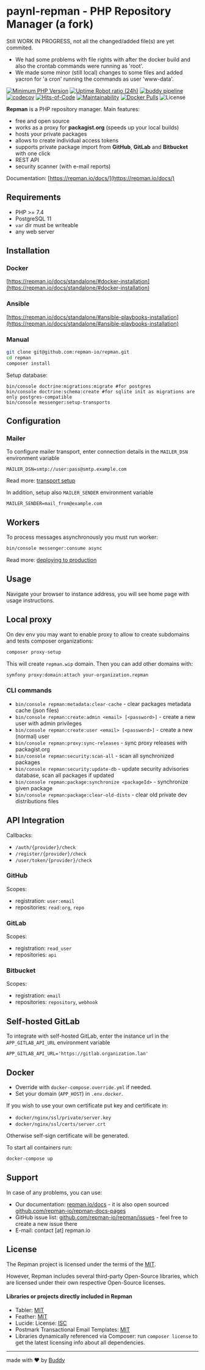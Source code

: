 # paynl-repman - PHP Repository Manager (a fork)


Still WORK IN PROGRESS, not all the changed/added file(s) are yet commited.
- We had some problems with file rights with after the docker build and also the crontab commands were running as 'root'.
- We made some minor (still local) changes to some files and added yacron for 'a cron' running the commands as user 'www-data'.


[![Minimum PHP Version](https://img.shields.io/badge/php-%3E%3D%207.4-8892BF.svg)](https://php.net/)
[![Uptime Robot ratio (24h)](https://badgen.net/uptime-robot/day/m784813562-93c7dab381e24ccdb679c5d2)](https://stats.uptimerobot.com/QAMQli6XQM)
[![buddy pipeline](https://app.buddy.works/repman/repman/pipelines/pipeline/244546/badge.svg?token=dbd28b3ece0d16aba095b8a33d0893d15f0403fbcc285a2a1a175cc77f7c94a8 "buddy pipeline")](https://app.buddy.works/repman/repman/pipelines/pipeline/244546)
[![codecov](https://codecov.io/gh/repman-io/repman/branch/master/graph/badge.svg)](https://codecov.io/gh/repman-io/repman)
[![Hits-of-Code](https://hitsofcode.com/github/repman-io/repman)](https://hitsofcode.com/view/github/repman-io/repman)
[![Maintainability](https://api.codeclimate.com/v1/badges/23a93132c8273cabf9eb/maintainability)](https://codeclimate.com/github/repman-io/repman/maintainability)
[![Docker Pulls](https://img.shields.io/docker/pulls/buddy/repman)](https://hub.docker.com/r/buddy/repman)
![License](https://img.shields.io/github/license/repman-io/repman)

**Repman** is a PHP repository manager. Main features:

- free and open source
- works as a proxy for **packagist.org** (speeds up your local builds)
- hosts your private packages
- allows to create individual access tokens
- supports private package import from **GitHub**, **GitLab** and **Bitbucket** with one click
- REST API
- security scanner (with e-mail reports)

Documentation: [https://repman.io/docs/](https://repman.io/docs/)

## Requirements

- PHP >= 7.4
- PostgreSQL 11
- `var` dir must be writeable
- any web server

## Installation

### Docker

[https://repman.io/docs/standalone/#docker-installation](https://repman.io/docs/standalone/#docker-installation)

### Ansible

[https://repman.io/docs/standalone/#ansible-playbooks-installation](https://repman.io/docs/standalone/#ansible-playbooks-installation)

### Manual

```bash
git clone git@github.com:repman-io/repman.git
cd repman
composer install
```

Setup database:
```
bin/console doctrine:migrations:migrate #for postgres
bin/console doctrine:schema:create #for sqlite init as migrations are only postgres-compatible
bin/console messenger:setup-transports
```

## Configuration

### Mailer

To configure mailer transport, enter connection details in the `MAILER_DSN` environment variable

```
MAILER_DSN=smtp://user:pass@smtp.example.com
```
Read more: [transport setup](https://symfony.com/doc/current/mailer.html#transport-setup)

In addition, setup also `MAILER_SENDER` environment variable
```
MAILER_SENDER=mail_from@example.com
```

## Workers

To process messages asynchronously you must run worker:

```bash
bin/console messenger:consume async
```

Read more: [deploying to production](https://symfony.com/doc/current/messenger.html#deploying-to-production)

## Usage

Navigate your browser to instance address, you will see home page with usage instructions.

## Local proxy

On dev env you may want to enable proxy to allow to create subdomains and tests composer organizations:

```bash
composer proxy-setup
```

This will create `repman.wip` domain. Then you can add other domains with:

```bash
symfony proxy:domain:attach your-organization.repman
```

### CLI commands

- `bin/console repman:metadata:clear-cache` - clear packages metadata cache (json files)
- `bin/console repman:create:admin <email> [<password>]` - create a new user with admin privileges
- `bin/console repman:create:user <email> [<password>]` - create a new (normal) user
- `bin/console repman:proxy:sync-releases` - sync proxy releases with packagist.org
- `bin/console repman:security:scan-all` - scan all synchronized packages
- `bin/console repman:security:update-db` - update security advisories database, scan all packages if updated
- `bin/console repman:package:synchronize <packageId>` - synchronize given package
- `bin/console repman:package:clear-old-dists` - clear old private dev distributions files

## API Integration

Callbacks:

- `/auth/{provider}/check`
- `/register/{provider}/check`
- `/user/token/{provider}/check`

### GitHub

Scopes:

- registration: `user:email`
- repositories: `read:org`, `repo`

### GitLab

Scopes:

- registration: `read_user`
- repositories: `api`

### Bitbucket

Scopes:

- registration: `email`
- repositories: `repository`, `webhook`

## Self-hosted GitLab

To integrate with self-hosted GitLab, enter the instance url in the `APP_GITLAB_API_URL` environment variable
```
APP_GITLAB_API_URL='https://gitlab.organization.lan'
```

## Docker

- Override with `docker-compose.override.yml` if needed.
- Set your domain (`APP_HOST`) in `.env.docker`.

If you wish to use your own certificate put key and certificate in:

- `docker/nginx/ssl/private/server.key`
- `docker/nginx/ssl/certs/server.crt`

Otherwise self-sign certificate will be generated.

To start all containers run:

```bash
docker-compose up
```

## Support

In case of any problems, you can use:

 - Our documentation: [repman.io/docs](https://repman.io/docs/) - it is also open sourced [github.com/repman-io/repman-docs-pages](https://github.com/repman-io/repman-docs-pages)
 - GitHub issue list: [github.com/repman-io/repman/issues](https://github.com/repman-io/repman/issues) - feel free to create a new issue there
 - E-mail: contact [at] repman.io

## License

The Repman project is licensed under the terms of the [MIT](LICENSE).

However, Repman includes several third-party Open-Source libraries, which are licensed under their own respective Open-Source licenses.

#### Libraries or projects directly included in Repman

 - Tabler:  [MIT](https://github.com/tabler/tabler/blob/master/LICENSE)
 - Feather: [MIT](https://github.com/feathericons/feather/blob/master/LICENSE)
 - Lucide: License: [ISC](https://github.com/lucide-icons/lucide/blob/master/LICENSE)
 - Postmark Transactional Email Templates: [MIT](https://github.com/wildbit/postmark-templates/blob/master/LICENSE)
 - Libraries dynamically referenced via Composer: run `composer license` to get the latest licensing info about all dependencies.

---

made with ❤️ by [Buddy](https://buddy.works)
